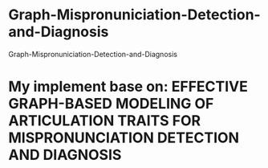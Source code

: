 # Graph-Mispronuniciation-Detection-and-Diagnosis
 Graph-Mispronuniciation-Detection-and-Diagnosis

# My implement base on: EFFECTIVE GRAPH-BASED MODELING OF ARTICULATION TRAITS FOR MISPRONUNCIATION DETECTION AND DIAGNOSIS